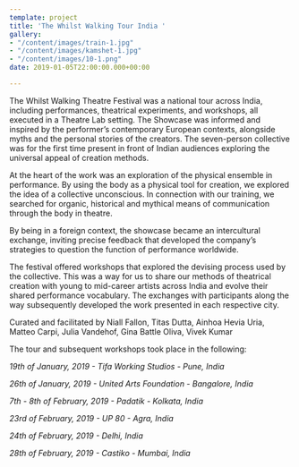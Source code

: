 ```yaml
---
template: project
title: 'The Whilst Walking Tour India '
gallery:
- "/content/images/train-1.jpg"
- "/content/images/kamshet-1.jpg"
- "/content/images/10-1.png"
date: 2019-01-05T22:00:00.000+00:00

---
```

The Whilst Walking Theatre Festival was a national tour across India, including performances, theatrical experiments, and workshops, all executed in a Theatre Lab setting. The Showcase was informed and inspired by the performer’s contemporary European contexts, alongside myths and the personal stories of the creators. The seven-person collective was for the first time present in front of Indian audiences exploring the universal appeal of creation methods.

At the heart of the work was an exploration of the physical ensemble in performance. By using the body as a physical tool for creation, we explored the idea of a collective unconscious. In connection with our training, we searched for organic, historical and mythical means of communication through the body in theatre.

By being in a foreign context, the showcase became an intercultural exchange, inviting precise feedback that developed the company’s strategies to question the function of performance worldwide.

The festival offered workshops that explored the devising process used by the collective. This was a way for us to share our methods of theatrical creation with young to mid-career artists across India and evolve their shared performance vocabulary. The exchanges with participants along the way subsequently developed the work presented in each respective city.

Curated and facilitated by Niall Fallon, Titas Dutta, Ainhoa Hevia Uria, Matteo Carpi, Julia Vandehof, Gina Battle Oliva, Vivek Kumar

The tour and subsequent workshops took place in the following:

_19th of January, 2019 - Tifa Working Studios - Pune, India_

_26th of January, 2019 - United Arts Foundation - Bangalore, India_

_7th - 8th of February, 2019 - Padatik - Kolkata, India_

_23rd of February, 2019 - UP 80 - Agra, India_

_24th of February, 2019 - Delhi, India_

_28th of February, 2019 - Castiko - Mumbai, India_